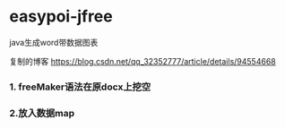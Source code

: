 # easypoi-jfree
java生成word带数据图表

复制的博客
https://blog.csdn.net/qq_32352777/article/details/94554668

### 1. freeMaker语法在原docx上挖空
### 2.放入数据map

